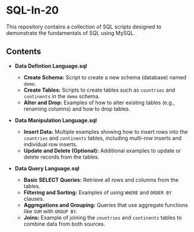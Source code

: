 # SQL-In-20

This repository contains a collection of SQL scripts designed to demonstrate the fundamentals of SQL using MySQL. 
## Contents

- **Data Defintion Language.sql**  
  - **Create Schema:** Script to create a new schema (database) named `demo`.
  - **Create Tables:** Scripts to create tables such as `countries` and `continents` in the `demo` schema.
  - **Alter and Drop:** Examples of how to alter existing tables (e.g., renaming columns) and how to drop tables.

- **Data Manipulation Language.sql**  
  - **Insert Data:** Multiple examples showing how to insert rows into the `countries` and `continents` tables, including multi-row inserts and individual row inserts.
  - **Update and Delete (Optional):** Additional examples to update or delete records from the tables.

- **Data Query Language.sql**  
  - **Basic SELECT Queries:** Retrieve all rows and columns from the tables.
  - **Filtering and Sorting:** Examples of using `WHERE` and `ORDER BY` clauses.
  - **Aggregations and Grouping:** Queries that use aggregate functions like `SUM` with `GROUP BY`.
  - **Joins:** Example of joining the `countries` and `continents` tables to combine data from both sources.
